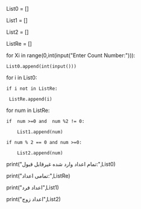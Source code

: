 List0 = []

List1 = []

List2 = []

ListRe = []




for Xi in range(0,int(input("Enter Count Number:"))):

    List0.append(int(input()))

for i in List0:

    if i not in ListRe:

     ListRe.append(i)

for num in ListRe:

    if  num >=0 and  num %2 != 0:

        List1.append(num)

    if num % 2 == 0 and num >=0:

        List2.append(num)
    

    
     

print("تمام اعداد وارد شده غیرقابل قبول:",List0)

print("تمامی اعداد:",ListRe)

print("اعداد فرد",List1)

print("اعداد زوج",List2)
